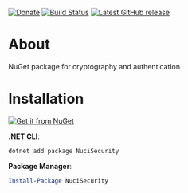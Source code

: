 [![Donate](https://img.shields.io/badge/-%E2%99%A5%20Donate-%23ff69b4)](https://hmlendea.go.ro/fund.html) [![Build Status](https://github.com/hmlendea/nucisecurity/actions/workflows/dotnet.yml/badge.svg)](https://github.com/hmlendea/nucisecurity/actions/workflows/dotnet.yml) [![Latest GitHub release](https://img.shields.io/github/v/release/hmlendea/nucisecurity)](https://github.com/hmlendea/nucisecurity/releases/latest)

# About

NuGet package for cryptography and authentication

# Installation

[![Get it from NuGet](https://raw.githubusercontent.com/hmlendea/nucisecurity/master/badges/stores/nuget.png)](https://nuget.org/packages/NuciSecurity)

**.NET CLI**:
```bash
dotnet add package NuciSecurity
```

**Package Manager**:
```powershell
Install-Package NuciSecurity
```
